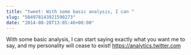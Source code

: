 ```yaml
---
title: "tweet: With some basic analysis, I can "
slug: "504978143921590273"
date: "2014-08-28T13:05:46+00:00"
---
```

With some basic analysis, I can start saying exactly what you want me to say, and my personality will cease to exist! https://analytics.twitter.com